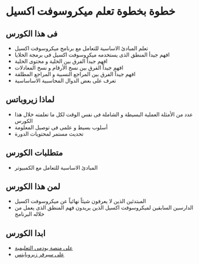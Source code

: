 <style>
div {
  direction: rtl;
}
</style>

خطوة بخطوة تعلم ميكروسوفت اكسيل
================================

## فى هذا الكورس
- تعلم المبادئ الاساسية للتعامل مع برنامج ميكروسوفت اكسيل
- افهم جيدأ المنطق الذى يستخدمه ميكروسوفت اكسيل فى برمجة الخلايا
- افهم جيداً الفرق بين الخلية و محتوى الخلية
- افهم جيداً الفرق بين نسخ الأرقام و نسخ المعادلات
- افهم جيداً الفرق بين المراجع النسبية و المراجع المطلقة
- تعرف على بعض الدوال المحاسبية الاساساسية

## لماذا زيروباتس
- عدد من الأمثلة العملية البسيطة و الشاملة فى نفس الوقت لكل ما تعلمته خلال هذا الكورس
- أسلوب بسيط و علمى فى توصيل المعلومة
- تحديث مستمر لمحتويات الدورة

## متطلبات الكورس
- المبادئ الاساسية للتعامل مع الكمبيوتر

## لمن هذا الكورس
- المبتدئين الذين لا يعرفون شيئاً نهائياً عن ميكروسوفت اكسيل
- الدارسين السابقين لميكروسوفت اكسيل الذين يريدون فهم المنطق الذى يعمل من خلاله البرنامج

## ابدا الكورس
- [على منصة يودمى التعليمية](https://www.udemy.com/course/zerobytes-excel101)
- [على سيرفر زيروبايتس](https://excel.zerobytes.one/)






